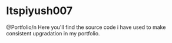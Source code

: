 # Itspiyush007
@Portfolio/n
Here you'll find the source code i have used to make consistent upgradation in my portfolio.
